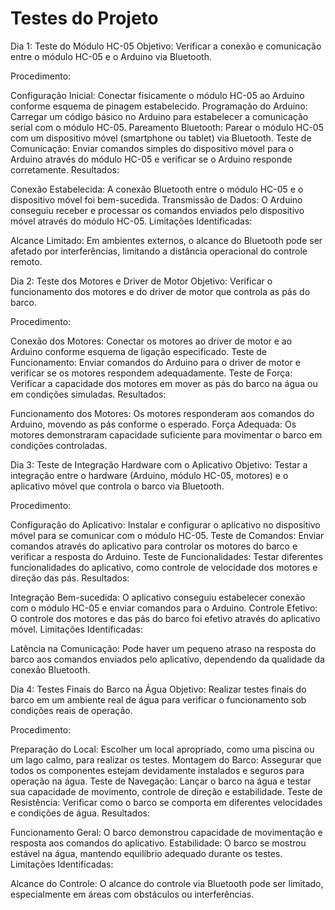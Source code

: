 # Testes do Projeto

Dia 1: Teste do Módulo HC-05
Objetivo: Verificar a conexão e comunicação entre o módulo HC-05 e o Arduino via Bluetooth.

Procedimento:

Configuração Inicial: Conectar fisicamente o módulo HC-05 ao Arduino conforme esquema de pinagem estabelecido.
Programação do Arduino: Carregar um código básico no Arduino para estabelecer a comunicação serial com o módulo HC-05.
Pareamento Bluetooth: Parear o módulo HC-05 com um dispositivo móvel (smartphone ou tablet) via Bluetooth.
Teste de Comunicação: Enviar comandos simples do dispositivo móvel para o Arduino através do módulo HC-05 e verificar se o Arduino responde corretamente.
Resultados:

Conexão Estabelecida: A conexão Bluetooth entre o módulo HC-05 e o dispositivo móvel foi bem-sucedida.
Transmissão de Dados: O Arduino conseguiu receber e processar os comandos enviados pelo dispositivo móvel através do módulo HC-05.
Limitações Identificadas:

Alcance Limitado: Em ambientes externos, o alcance do Bluetooth pode ser afetado por interferências, limitando a distância operacional do controle remoto.

Dia 2: Teste dos Motores e Driver de Motor
Objetivo: Verificar o funcionamento dos motores e do driver de motor que controla as pás do barco.

Procedimento:

Conexão dos Motores: Conectar os motores ao driver de motor e ao Arduino conforme esquema de ligação especificado.
Teste de Funcionamento: Enviar comandos do Arduino para o driver de motor e verificar se os motores respondem adequadamente.
Teste de Força: Verificar a capacidade dos motores em mover as pás do barco na água ou em condições simuladas.
Resultados:

Funcionamento dos Motores: Os motores responderam aos comandos do Arduino, movendo as pás conforme o esperado.
Força Adequada: Os motores demonstraram capacidade suficiente para movimentar o barco em condições controladas.

Dia 3: Teste de Integração Hardware com o Aplicativo
Objetivo: Testar a integração entre o hardware (Arduino, módulo HC-05, motores) e o aplicativo móvel que controla o barco via Bluetooth.

Procedimento:

Configuração do Aplicativo: Instalar e configurar o aplicativo no dispositivo móvel para se comunicar com o módulo HC-05.
Teste de Comandos: Enviar comandos através do aplicativo para controlar os motores do barco e verificar a resposta do Arduino.
Teste de Funcionalidades: Testar diferentes funcionalidades do aplicativo, como controle de velocidade dos motores e direção das pás.
Resultados:

Integração Bem-sucedida: O aplicativo conseguiu estabelecer conexão com o módulo HC-05 e enviar comandos para o Arduino.
Controle Efetivo: O controle dos motores e das pás do barco foi efetivo através do aplicativo móvel.
Limitações Identificadas:

Latência na Comunicação: Pode haver um pequeno atraso na resposta do barco aos comandos enviados pelo aplicativo, dependendo da qualidade da conexão Bluetooth.

Dia 4: Testes Finais do Barco na Água
Objetivo: Realizar testes finais do barco em um ambiente real de água para verificar o funcionamento sob condições reais de operação.

Procedimento:

Preparação do Local: Escolher um local apropriado, como uma piscina ou um lago calmo, para realizar os testes.
Montagem do Barco: Assegurar que todos os componentes estejam devidamente instalados e seguros para operação na água.
Teste de Navegação: Lançar o barco na água e testar sua capacidade de movimento, controle de direção e estabilidade.
Teste de Resistência: Verificar como o barco se comporta em diferentes velocidades e condições de água.
Resultados:

Funcionamento Geral: O barco demonstrou capacidade de movimentação e resposta aos comandos do aplicativo.
Estabilidade: O barco se mostrou estável na água, mantendo equilíbrio adequado durante os testes.
Limitações Identificadas:

Alcance do Controle: O alcance do controle via Bluetooth pode ser limitado, especialmente em áreas com obstáculos ou interferências.
